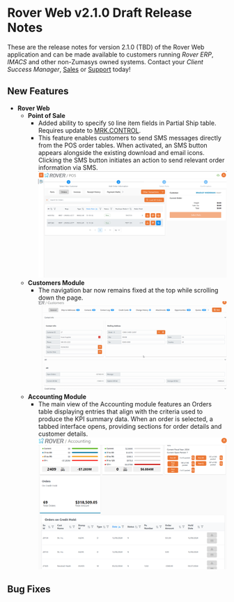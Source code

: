 # Rover Web v2.1.0 Draft Release Notes

<badge text= "Version 2.1.0 Draft" vertical="middle" />

<PageHeader />

These are the release notes for version 2.1.0 (TBD) of the Rover Web application and can be made available to customers running _Rover ERP_, _IMACS_ and other non-Zumasys owned systems. Contact your _Client Success Manager_, [Sales](mailto:sales@zumasys.com?subject=Rover%20Web%20v2.1.0) or [Support](mailto:help@zumasys.com?subject=Rover%20Web%20v2.1.0) today!

## New Features

- **Rover Web**
  - **Point of Sale**
    - Added ability to specify `SO` line item fields in Partial Ship table. Requires update to [MRK.CONTROL](../../..//AP-OVERVIEW/AP-ENTRY/AP-E/AP-E-1/CURRENCY-CONTROL/SO-E/MRK-CONTROL/MRK-CONTROL-6/README.md#pos-partial-ship).
    - This feature enables customers to send SMS messages directly from the POS order tables. When activated, an SMS button appears alongside the existing download and email icons. Clicking the SMS button initiates an action to send relevant order information via SMS.
    ![SMS Order Button](./sms.png)
  - **Customers Module**
    - The navigation bar now remains fixed at the top while scrolling down the page.
    ![Customers Sticky Header](./customers-sticky.gif)
  - **Accounting Module**
    - The main view of the Accounting module features an Orders table displaying entries that align with the criteria used to produce the KPI summary data. When an order is selected, a tabbed interface opens, providing sections for order details and customer details.
    ![Accounting Orders](./accounting-orders.png)
## Bug Fixes
